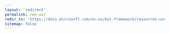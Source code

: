 ```yaml
---
layout: 'redirect'
permalink: /en-us/
redir_to: 'https://docs.microsoft.com/en-us/bot-framework/resources-user-agent'
sitemap: false
---
```

